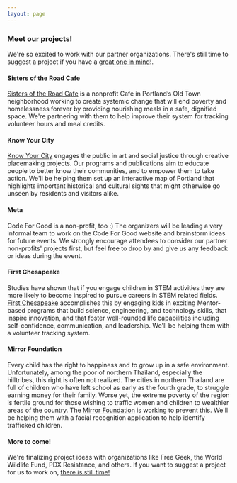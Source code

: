 ```yaml
---
layout: page
---
```


### Meet our projects!

We're so excited to work with our partner organizations. There's still time to
suggest a project if you have a [great one in mind](https://docs.google.com/forms/d/e/1FAIpQLSeDhmp0I_qW08biCxt0uMwvAkWmLvwkWefZ4_Yt9NgEASKBrA/viewform)!.

#### Sisters of the Road Cafe

[Sisters of the Road Cafe](http://sistersoftheroad.org/) is a nonprofit Cafe in
Portland’s Old Town neighborhood working to create systemic change that will end
poverty and homelessness forever by providing nourishing meals in a safe,
dignified space. We're partnering with them to help improve their system for
tracking volunteer hours and meal credits.

#### Know Your City

[Know Your City](http://knowyourcity.org/) engages the public in art and social
justice through creative placemaking projects. Our programs and publications aim
to educate people to better know their communities, and to empower them to take
action. We'll be helping them set up an interactive map of Portland that
highlights important historical and cultural sights that might otherwise go
unseen by residents and visitors alike.

#### Meta

Code For Good is a non-profit, too :) The organizers will be leading a very
informal team to work on the Code For Good website and brainstorm ideas for
future events. We strongly encourage attendees to consider our partner
non-profits' projects first, but feel free to drop by and give us any feedback
or ideas during the event.

#### First Chesapeake

Studies have shown that if you engage children in STEM activities they are more likely to become inspired to pursue careers in STEM related fields. [First Chesapeake](https://www.firstchesapeake.org/) accomplishes this by engaging kids in exciting Mentor-based programs that build science, engineering, and technology skills, that inspire innovation, and that foster well-rounded life capabilities including self-confidence, communication, and leadership. We'll be helping them with a volunteer tracking system.

#### Mirror Foundation

Every child has the right to happiness and to grow up in a safe environment. Unfortunately, among the poor of northern Thailand, especially the hilltribes, this right is often not realized. The cities in northern Thailand are full of children who have left school as early as the fourth grade, to struggle earning money for their family. Worse yet, the extreme poverty of the region is fertile ground for those wishing to traffic women and children to wealthier areas of the country. The [Mirror Foundation](https://www.themirrorfoundation.org/themirrorfoundation/index.php/21-current-projects/project-to-combat-trafficking-in-women-and-children) is working to prevent this. We'll be helping them with a facial recognition application to help identify trafficked children.

#### More to come!

We're finalizing project ideas with organizations like Free Geek, the World
Wildlife Fund, PDX Resistance, and others. If you want to suggest a
project for us to work
on,
[there is still time!](https://docs.google.com/forms/d/e/1FAIpQLSeDhmp0I_qW08biCxt0uMwvAkWmLvwkWefZ4_Yt9NgEASKBrA/viewform)


